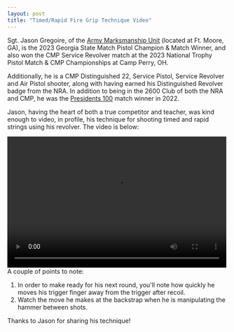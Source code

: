 ```yaml
---
layout: post
title: "Timed/Rapid Fire Grip Technique Video"
---
```

Sgt. Jason Gregoire, of the [Army Marksmanship Unit](https://www.goarmy.com/army-marksmanship-unit.html) (located at Ft. Moore, GA), is the 2023 Georgia State Match Pistol Champion & Match Winner, and also won the CMP Service Revolver match at the 2023 National Trophy Pistol Match & CMP Championships at Camp Perry, OH.

Additionally, he is a CMP Distinguished 22, Service Pistol, Service Revolver and Air Pistol shooter, along with having earned his Distinguished Revolver badge from the NRA. In addition to being in the 2600 Club of both the NRA and CMP, he was the [Presidents 100](https://en.wikipedia.org/wiki/President%27s_Hundred_Tab) match winner in 2022.

Jason, having the heart of both a true competitor and teacher, was kind enough to video, in profile, his technique for shooting timed and rapid strings using his revolver. The video is below:

<video width="500" height="300" controls>
<source src="https://github.com/distinguishedrevolver/distinguishedrevolver.github.io/assets/56051477/e54005f7-ffc4-4e1a-a249-655bfa0bdea0" type="video/mp4">
</video>

<br>
A couple of points to note:

<ol>
  <li>In order to make ready for his next round, you'll note how quickly he moves his trigger finger away from the trigger after recoil.</li>
  <li>Watch the move he makes at the backstrap when he is manipulating the hammer between shots.</li>
</ol>

Thanks to Jason for sharing his technique!
